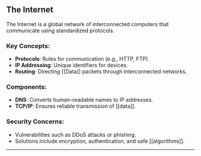 ## The Internet
The Internet is a global network of interconnected computers that communicate using standardized protocols.

### Key Concepts:
- **Protocols**: Rules for communication (e.g., HTTP, FTP).
- **IP Addressing**: Unique identifiers for devices.
- **Routing**: Directing [[Data]] packets through interconnected networks.

### Components:
- **DNS**: Converts human-readable names to IP addresses.
- **TCP/IP**: Ensures reliable transmission of [[data]].

### Security Concerns:
- Vulnerabilities such as DDoS attacks or phishing.
- Solutions include encryption, authentication, and safe [[algorithms]].

---